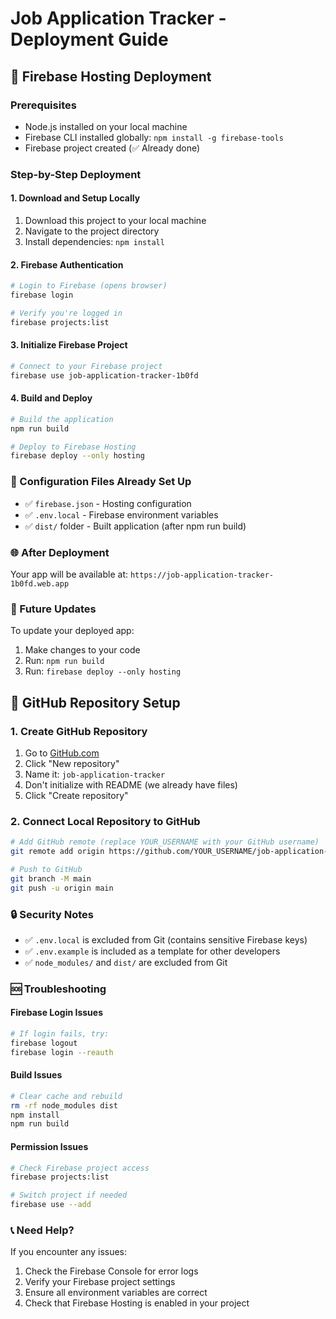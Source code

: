 # Job Application Tracker - Deployment Guide

## 🚀 Firebase Hosting Deployment

### Prerequisites
- Node.js installed on your local machine
- Firebase CLI installed globally: `npm install -g firebase-tools`
- Firebase project created (✅ Already done)

### Step-by-Step Deployment

#### 1. Download and Setup Locally
1. Download this project to your local machine
2. Navigate to the project directory
3. Install dependencies: `npm install`

#### 2. Firebase Authentication
```bash
# Login to Firebase (opens browser)
firebase login

# Verify you're logged in
firebase projects:list
```

#### 3. Initialize Firebase Project
```bash
# Connect to your Firebase project
firebase use job-application-tracker-1b0fd
```

#### 4. Build and Deploy
```bash
# Build the application
npm run build

# Deploy to Firebase Hosting
firebase deploy --only hosting
```

### 🔧 Configuration Files Already Set Up
- ✅ `firebase.json` - Hosting configuration
- ✅ `.env.local` - Firebase environment variables
- ✅ `dist/` folder - Built application (after npm run build)

### 🌐 After Deployment
Your app will be available at:
`https://job-application-tracker-1b0fd.web.app`

### 🔄 Future Updates
To update your deployed app:
1. Make changes to your code
2. Run: `npm run build`
3. Run: `firebase deploy --only hosting`

## 📱 GitHub Repository Setup

### 1. Create GitHub Repository
1. Go to [GitHub.com](https://github.com)
2. Click "New repository"
3. Name it: `job-application-tracker`
4. Don't initialize with README (we already have files)
5. Click "Create repository"

### 2. Connect Local Repository to GitHub
```bash
# Add GitHub remote (replace YOUR_USERNAME with your GitHub username)
git remote add origin https://github.com/YOUR_USERNAME/job-application-tracker.git

# Push to GitHub
git branch -M main
git push -u origin main
```

### 🔒 Security Notes
- ✅ `.env.local` is excluded from Git (contains sensitive Firebase keys)
- ✅ `.env.example` is included as a template for other developers
- ✅ `node_modules/` and `dist/` are excluded from Git

### 🆘 Troubleshooting

#### Firebase Login Issues
```bash
# If login fails, try:
firebase logout
firebase login --reauth
```

#### Build Issues
```bash
# Clear cache and rebuild
rm -rf node_modules dist
npm install
npm run build
```

#### Permission Issues
```bash
# Check Firebase project access
firebase projects:list

# Switch project if needed
firebase use --add
```

### 📞 Need Help?
If you encounter any issues:
1. Check the Firebase Console for error logs
2. Verify your Firebase project settings
3. Ensure all environment variables are correct
4. Check that Firebase Hosting is enabled in your project

